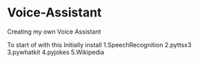 # Voice-Assistant
Creating my own Voice Assistant


To start of with this 
Initially install 
1.SpeechRecognition 
2.pyttsx3
3.pywhatkit
4.pyjokes
5.Wikipedia
